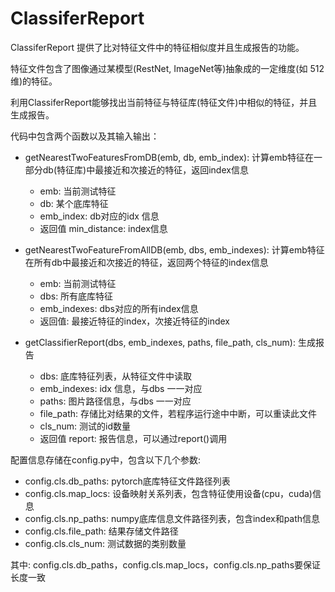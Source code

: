 # ClassiferReport

ClassiferReport 提供了比对特征文件中的特征相似度并且生成报告的功能。

特征文件包含了图像通过某模型(RestNet, ImageNet等)抽象成的一定维度(如 512维)的特征。

利用ClassiferReport能够找出当前特征与特征库(特征文件)中相似的特征，并且生成报告。

代码中包含两个函数以及其输入输出：
- getNearestTwoFeaturesFromDB(emb, db, emb_index): 计算emb特征在一部分db(特征库)中最接近和次接近的特征，返回index信息
	- emb: 当前测试特征
	- db: 某个底库特征
	- emb_index: db对应的idx 信息
	- 返回值 min_distance: index信息

- getNearestTwoFeatureFromAllDB(emb, dbs, emb_indexes): 计算emb特征在所有db中最接近和次接近的特征，返回两个特征的index信息
	- emb: 当前测试特征
	- dbs: 所有底库特征
	- emb_indexes: dbs对应的所有index信息
	- 返回值: 最接近特征的index，次接近特征的index

- getClassifierReport(dbs, emb_indexes, paths, file_path, cls_num): 生成报告
	- dbs: 底库特征列表，从特征文件中读取
	- emb_indexes: idx 信息，与dbs 一一对应
	- paths: 图片路径信息，与dbs 一一对应
	- file_path: 存储比对结果的文件，若程序运行途中中断，可以重读此文件
	- cls_num: 测试的id数量
	- 返回值 report: 报告信息，可以通过report()调用

配置信息存储在config.py中，包含以下几个参数:
- config.cls.db_paths: pytorch底库特征文件路径列表
- config.cls.map_locs: 设备映射关系列表，包含特征使用设备(cpu，cuda)信息
- config.cls.np_paths: numpy底库信息文件路径列表，包含index和path信息
- config.cls.file_path: 结果存储文件路径
- config.cls.cls_num: 测试数据的类别数量

其中: config.cls.db_paths，config.cls.map_locs，config.cls.np_paths要保证长度一致
